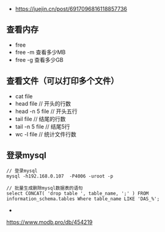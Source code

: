 - https://juejin.cn/post/6917096816118857736
## 查看内存
- free
- free -m 查看多少MB
- free -g 查看多少GB

## 查看文件（可以打印多个文件）
- cat file
- head file // 开头的行数
- head -n 5 file  // 开头五行
- tail file  // 结尾的行数
- tail -n 5 file // 结尾5行
- wc -l file  // 统计文件行数






## 登录mysql
```
// 登录mysql
mysql -h192.168.0.107  -P4006 -uroot -p

// 批量生成删除mysql数据表的语句
select CONCAT( 'drop table ', table_name, ';' ) FROM information_schema.tables Where table_name LIKE 'DAS_%';
```
-

https://www.modb.pro/db/454219

